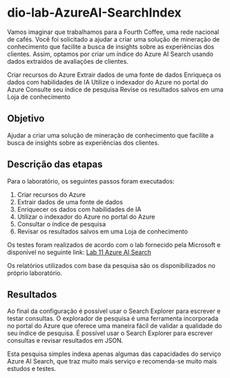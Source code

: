 # dio-lab-AzureAI-SearchIndex

Vamos imaginar que trabalhamos para a Fourth Coffee, uma rede nacional de cafés. Você foi solicitado a ajudar a criar uma solução de mineração de conhecimento que facilite a busca de insights sobre as experiências dos clientes. Assim, optamos por criar um índice do Azure AI Search usando dados extraídos de avaliações de clientes.

Criar recursos do Azure
Extrair dados de uma fonte de dados
Enriqueça os dados com habilidades de IA
Utilize o indexador do Azure no portal do Azure
Consulte seu índice de pesquisa
Revise os resultados salvos em uma Loja de conhecimento

## Objetivo
Ajudar a criar uma solução de mineração de conhecimento que facilite a busca de insights sobre as experiências dos clientes. 

## Descrição das etapas
Para o laboratório, os seguintes passos foram executados:
1. Criar recursos do Azure
2. Extrair dados de uma fonte de dados
3. Enriquecer os dados com habilidades de IA
4. Utilizar o indexador do Azure no portal do Azure
5. Consultar o índice de pesquisa
6. Revisar os resultados salvos em uma Loja de conhecimento

Os testes foram realizados de acordo com o lab fornecido pela Microsoft e disponível no seguinte link: [Lab 11 Azure AI Search](https://microsoftlearning.github.io/mslearn-ai-fundamentals/Instructions/Labs/11-ai-search.html)

Os relatórios utilizados com base da pesquisa são os disponibilizados no próprio laboratório.  

## Resultados
Ao final da configuração é possível usar o Search Explorer para escrever e testar consultas. O explorador de pesquisa é uma ferramenta incorporada no portal do Azure que oferece uma maneira fácil de validar a qualidade do seu índice de pesquisa. É possível usar o Search Explorer para escrever consultas e revisar resultados em JSON.

Esta pesquisa simples indexa apenas algumas das capacidades do serviço Azure AI Search, que traz muito mais serviço e recomenda-se muito mais estudos e testes. 

